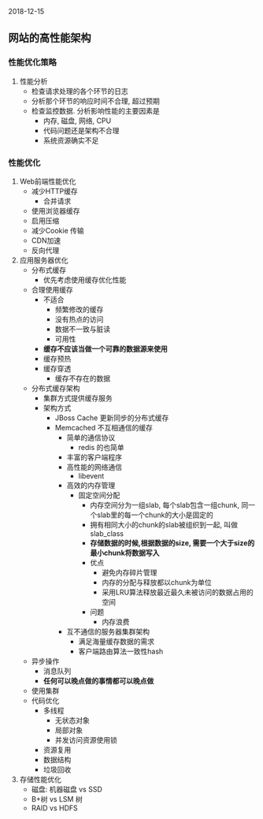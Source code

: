 2018-12-15

## 网站的高性能架构


### 性能优化策略
1. 性能分析
    - 检查请求处理的各个环节的日志
    - 分析那个环节的响应时间不合理, 超过预期
    - 检查监控数据. 分析影响性能的主要因素是
        - 内存, 磁盘, 网络, CPU
        - 代码问题还是架构不合理
        - 系统资源确实不足
         
### 性能优化
1. Web前端性能优化
    - 减少HTTP缓存
        - 合并请求
    - 使用浏览器缓存
    - 启用压缩
    - 减少Cookie 传输
    - CDN加速
    - 反向代理
2. 应用服务器优化
    - 分布式缓存
        - 优先考虑使用缓存优化性能
    - 合理使用缓存
        - 不适合
            - 频繁修改的缓存
            - 没有热点的访问
            - 数据不一致与脏读
            - 可用性
        - **缓存不应该当做一个可靠的数据源来使用**
        - 缓存预热
        - 缓存穿透
            - 缓存不存在的数据
    - 分布式缓存架构
        - 集群方式提供缓存服务
        - 架构方式
            - JBoss Cache 更新同步的分布式缓存
            - Memcached 不互相通信的缓存
                - 简单的通信协议
                    - redis 的也简单
                - 丰富的客户端程序
                - 高性能的网络通信
                    - libevent
                - 高效的内存管理
                    - 固定空间分配
                        - 内存空间分为一组slab, 每个slab包含一组chunk, 同一个slab里的每一个chunk的大小是固定的
                        - 拥有相同大小的chunk的slab被组织到一起, 叫做 slab_class
                        - **存储数据的时候,根据数据的size, 需要一个大于size的最小chunk将数据写入**
                        - 优点
                            - 避免内存碎片管理
                            - 内存的分配与释放都以chunk为单位
                            - 采用LRU算法释放最近最久未被访问的数据占用的空间
                        - 问题
                            - 内存浪费
                - 互不通信的服务器集群架构
                    - 满足海量缓存数据的需求
                    - 客户端路由算法一致性hash
    - 异步操作
        - 消息队列
        - **任何可以晚点做的事情都可以晚点做**
    - 使用集群
    - 代码优化
        - 多线程
            - 无状态对象
            - 局部对象
            - 并发访问资源使用锁
        - 资源复用
        - 数据结构
        - 垃圾回收
3. 存储性能优化
    - 磁盘: 机器磁盘 vs SSD
    - B+树 vs LSM 树
    - RAID vs HDFS
    
        
            